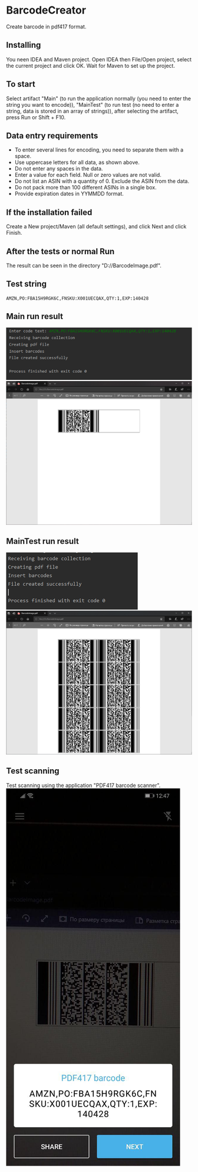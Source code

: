 # BarcodeCreator
Create barcode in pdf417 format.
## Installing
You neen IDEA and Maven project. 
Open IDEA then File/Open project, select the current project and click OK.
Wait for Maven to set up the project.
## To start
Select artifact "Main" (to run the application normally (you need to enter the string you want to encode)), "MainTest" (to run test (no need to enter a string, data is stored in an array of strings)), after selecting the artifact, press Run or Shift + F10.
## Data entry requirements
- To enter several lines for encoding, you need to separate them with a space.
- Use uppercase letters for all data, as shown above.
- Do not enter any spaces in the data.
- Enter a value for each field. Null or zero values are not valid.
- Do not list an ASIN with a quantity of 0. Exclude the ASIN from the data.
- Do not pack more than 100 different ASINs in a single box.
- Provide expiration dates in YYMMDD format.
## If the installation failed
Create a New project/Maven (all default settings), and click Next and click Finish.
## After the tests or normal Run
The result can be seen in the directory "D://BarcodeImage.pdf".
## Test string 
```code
AMZN,PO:FBA15H9RGK6C,FNSKU:X001UECQAX,QTY:1,EXP:140428
```
## Main run result
![Console](https://github.com/Vex788/BarcodeCreator/blob/master/scrn1.png?raw=true)
![PDF file](https://github.com/Vex788/BarcodeCreator/blob/master/scrn5.png?raw=true)
## MainTest run result
![Console](https://github.com/Vex788/BarcodeCreator/blob/master/scrn2.png?raw=true)
![PDF file](https://github.com/Vex788/BarcodeCreator/blob/master/scrn4.png?raw=true)
## Test scanning
Test scanning using the application "PDF417 barcode scanner".
![PDF file](https://github.com/Vex788/BarcodeCreator/blob/master/scrn3.jpg?raw=true)
